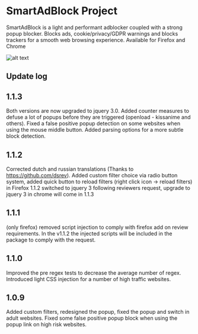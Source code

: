 # SmartAdBlock Project

SmartAdBlock is a light and performant adblocker coupled with a strong popup blocker.
Blocks ads, cookie/privacy/GDPR warnings and blocks trackers for a smooth web browsing experience.
Available for Firefox and Chrome

![alt text](https://www.smartadblock.co.uk/images/memory_sab2.png)

## Update log

## 1.1.3
Both versions are now upgraded to jquery 3.0. Added counter measures to defuse a lot of popups before they are triggered (openload - kissanime and others). Fixed a false positive popup detection on some websites when using the mouse middle button. Added parsing options for a more subtle block detection.

## 1.1.2
Corrected dutch and russian translations (Thanks to https://github.com/dsrev).
Added custom filter choice via radio button system, added quick button to reload filters (right click icon -> reload filters)
in Firefox 1.1.2 switched to jquery 3 following reviewers request, upgrade to jquery 3 in chrome will come in 1.1.3

## 1.1.1
(only firefox) removed script injection to comply with firefox add on review requirements. In the v1.1.2 the injected scripts will be included in the package to comply with the request.

## 1.1.0
Improved the pre regex tests to decrease the average number of regex. Introduced light CSS injection for a number of high traffic websites.

## 1.0.9
Added custom filters, redesigned the popup, fixed the popup and switch in adult websites. Fixed some false positive popup block when using the popup link on high risk websites.
